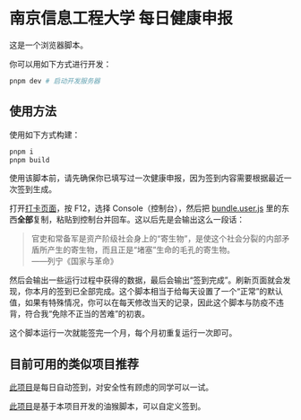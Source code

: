 # 南京信息工程大学 每日健康申报

这是一个浏览器脚本。

你可以用如下方式进行开发：

```bash
pnpm dev # 启动开发服务器
```

## 使用方法

使用如下方式构建：

```bash
pnpm i
pnpm build
```

使用该脚本前，请先确保你已填写过一次健康申报，因为签到内容需要根据最近一次签到生成。

打开[打卡页面](http://i.nuist.edu.cn/qljfwapp/sys/lwNuistHealthInfoDailyClock/*default/index.do#/)，按 F12，选择 Console（控制台），然后把 [bundle.user.js](https://github.com/lixiang810/NUISTHealthReport/releases/download/1.0.0/bundle.user.js) 里的东西**全部**复制，粘贴到控制台并回车。这以后先是会输出这么一段话：

> 官吏和常备军是资产阶级社会身上的“寄生物”，是使这个社会分裂的内部矛盾所产生的寄生物，而且正是“堵塞”生命的毛孔的寄生物。  
> ——列宁《国家与革命》

然后会输出一些运行过程中获得的数据，最后会输出“签到完成”。刷新页面就会发现，你本月的签到已全部完成。这个脚本相当于给每天设置了一个“正常”的默认值，如果有特殊情况，你可以在每天修改当天的记录，因此这个脚本与防疫不违背，符合我“免除不正当的苦难”的初衷。

这个脚本运行一次就能签完一个月，每个月初重复运行一次即可。

## 目前可用的类似项目推荐

[此项目](https://github.com/InfinityWei/NUIST_HealthyReport_NEW)是每日自动签到，对安全性有顾虑的同学可以一试。

[此项目](https://github.com/Clansty/NUISTHealthReport-Plus)是基于本项目开发的油猴脚本，可以自定义签到。

